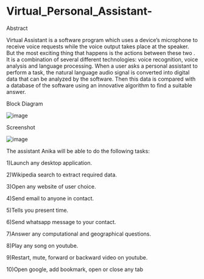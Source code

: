 # Virtual_Personal_Assistant-
Abstract

Virtual Assistant is a software program which uses a device’s microphone to receive voice requests while the voice output takes place at the speaker. But the most exciting thing that happens is the actions between these two . It is a combination of several different technologies: voice recognition, voice analysis and language processing. When a user asks a personal assistant to perform a task, the natural language audio signal is converted into digital data that can be analyzed by the software.  Then this data is compared with a database of the software using an innovative algorithm to find a suitable answer.

Block Diagram

![image](https://user-images.githubusercontent.com/89863101/131648959-8e20c579-fe54-4dcb-a4c6-cffa8c67b66a.png)

Screenshot 

![image](https://user-images.githubusercontent.com/89863101/131647622-325d3b52-0e5a-4813-b398-1079a19f9095.png)

The assistant Anika will be able to do the following tasks: 

1)Launch any desktop application.

2)Wikipedia search  to extract required data.

3)Open any website of user choice.

4)Send email to anyone in contact.

5)Tells you present time.

6)Send whatsapp message to your contact.

7)Answer any computational and geographical questions.

8)Play any song on youtube.

9)Restart, mute, forward or backward  video on youtube.

10)Open google, add bookmark, open or close any tab

